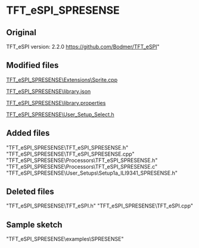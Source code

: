 # TFT_eSPI_SPRESENSE

## Original
  TFT_eSPI version: 2.2.0
  https://github.com/Bodmer/TFT_eSPI"

## Modified files
[TFT_eSPI_SPRESENSE\Extensions\Sprite.cpp](Extensions\Sprite.cpp)

[TFT_eSPI_SPRESENSE\library.json](library.json)

[TFT_eSPI_SPRESENSE\library.properties](library.properties)

[TFT_eSPI_SPRESENSE\User_Setup_Select.h](User_Setup_Select.h)

## Added files
"TFT_eSPI_SPRESENSE\TFT_eSPI_SPRESENSE.h"
"TFT_eSPI_SPRESENSE\TFT_eSPI_SPRESENSE.cpp"
"TFT_eSPI_SPRESENSE\Processors\TFT_eSPI_SPRESENSE.h"
"TFT_eSPI_SPRESENSE\Processors\TFT_eSPI_SPRESENSE.c"
"TFT_eSPI_SPRESENSE\User_Setups\Setup1a_ILI9341_SPRESENSE.h"

## Deleted files
"TFT_eSPI_SPRESENSE\TFT_eSPI.h"
"TFT_eSPI_SPRESENSE\TFT_eSPI.cpp"

## Sample sketch
"TFT_eSPI_SPRESENSE\examples\SPRESENSE\"
